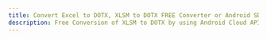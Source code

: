---title: Convert Excel to DOTX, XLSM to DOTX FREE Converter or Android SDKdescription: Free Conversion of XLSM to DOTX by using Android Cloud APIs & SDKs. Also Create, Edit & Render Microsoft Excel, CSV and SpreadsheetML worksheets or spreadsheet in the Cloud.---